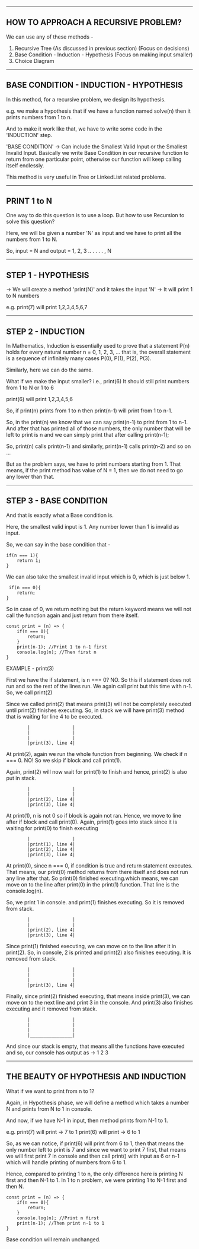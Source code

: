 ------------------------------------
HOW TO APPROACH A RECURSIVE PROBLEM?
------------------------------------

We can use any of these methods - 

1. Recursive Tree (As discussed in previous section) (Focus on decisions)
2. Base Condition - Induction - Hypothesis (Focus on making input smaller)
3. Choice Diagram

---------------------------------------
BASE CONDITION - INDUCTION - HYPOTHESIS
---------------------------------------

In this method, for a recursive problem, we design its hypothesis.

e.g. we make a hypothesis that if we have a function named solve(n) then it prints numbers from 1 to n.

And to make it work like that, we have to write some code in the 'INDUCTION' step.

'BASE CONDITION' -> Can include the Smallest Valid Input or the Smallest Invalid Input. Basically we write Base Condition in our recursive function to return from one particular point, otherwise our function will keep calling itself endlessly.

This method is very useful in Tree or LinkedList related problems.

---------------------------------------
PRINT 1 to N
---------------------------------------

One way to do this question is to use a loop. But how to use Recursion to solve this question?

Here, we will be given a number 'N' as input and we have to print all the numbers from 1 to N.

So, input = N and output = 1, 2, 3 .. . . . . , N

---------------------------------------
STEP 1 - HYPOTHESIS
---------------------------------------

 -> We will create a method 'print(N)' and it takes the input 'N'
 -> It will print 1 to N numbers

e.g. print(7) will print 1,2,3,4,5,6,7

---------------------------------------
STEP 2 - INDUCTION
---------------------------------------

 In Mathematics, Induction is essentially used to prove that a statement P(n) holds for every natural number n = 0, 1, 2, 3, ... that is, the overall statement is a sequence of infinitely many cases P(0), P(1), P(2), P(3).

Similarly, here we can do the same.

What if we make the input smaller? i.e., print(6)
It should still print numbers from 1 to N or 1 to 6

print(6) will print 1,2,3,4,5,6

So, if print(n) prints from 1 to n then print(n-1) will print from 1 to n-1.

So, in the print(n) we know that we can say print(n-1) to print from 1 to n-1. And after that has printed all of those numbers, the only number that will be left to print is n and we can simply print that after calling print(n-1);

So, print(n) calls print(n-1) and similarly, print(n-1) calls print(n-2) and so on ...

But as the problem says, we have to print numbers starting from 1. That means, if the print method has value of N = 1, then we do not need to go any lower than that. 

---------------------------------------
STEP 3 - BASE CONDITION
---------------------------------------

And that is exactly what a Base condition is.

Here, the smallest valid input is 1. Any number lower than 1 is invalid as input. 

So, we can say in the base condition that - 

    if(n === 1){
        return 1;
    }

We can also take the smallest invalid input which is 0, which is just below 1. 

     if(n === 0){
        return;
    }

So in case of 0, we return nothing but the return keyword means we will not call the function again and just return from there itself.


    const print = (n) => {
        if(n === 0){
            return; 
        }
        print(n-1); //Print 1 to n-1 first
        console.log(n); //Then first n
    }


EXAMPLE - print(3)

First we have the if statement, is n === 0? NO. So this if statement does not run and so the rest of the lines run. We again call print but this time with n-1. So, we call print(2)

Since we called print(2) that means print(3) will not be completely executed until print(2) finishes executing. So, in stack we will have print(3) method that is waiting for line 4 to be executed.

            |                |
            |                |
            |                |
            |print(3), line 4|

At print(2), again we run the whole function from beginning. We check if n === 0. NO! So we skip if block and call print(1). 

Again, print(2) will now wait for print(1) to finish and hence, print(2) is also put in stack.

            |                |
            |                |
            |print(2), line 4|
            |print(3), line 4|

At print(1), n is not 0 so if block is again not ran. Hence, we move to line after if block and call print(0). Again, print(1) goes into stack since it is waiting for print(0) to finish executing

            |                |
            |print(1), line 4|
            |print(2), line 4|
            |print(3), line 4|

At print(0), since n === 0, if condition is true and return statement executes. That means, our print(0) method returns from there itself and does not run any line after that. So print(0) finished executing.which means, we can move on to the line after print(0) in the print(1) function. That line is the console.log(n).

So, we print 1 in console. and print(1) finishes executing. So it is removed from stack. 

            |                |
            |                |
            |print(2), line 4|
            |print(3), line 4|
            

Since print(1) finished executing, we can move on to the line after it in print(2). So, in console, 2 is printed and print(2) also finishes executing. It is removed from stack.

            |                |
            |                |
            |                |
            |print(3), line 4|

Finally, since print(2) finished executing, that means inside print(3), we can move on to the next line and print 3 in the console. And print(3) also finishes executing and it removed from stack.

            |                |
            |                |
            |                |
            |________________| 

And since our stack is empty, that means all the functions have executed and so, our console has output as -> 1 2 3

---------------------------------------
THE BEAUTY OF HYPOTHESIS AND INDUCTION
---------------------------------------

What if we want to print from n to 1? 

Again, in Hypothesis phase, we will define a method which takes a number N and prints from N to 1 in console.

And now, if we have N-1 in input, then method prints from N-1 to 1.

e.g. print(7) will print -> 7 to 1
    print(6) will print -> 6 to 1

So, as we can notice, if print(6) will print from 6 to 1, then that means the only number left to print is 7 and since we want to print 7 first, that means we will first print 7  in console and then call print() with input as 6 or n-1 which will handle printing of numbers from 6 to 1.

Hence, compared to printing 1 to n, the only difference here is printing N first and then N-1 to 1. In 1 to n problem, we were printing 1 to N-1 first and then N. 

    const print = (n) => {
        if(n === 0){
            return; 
        }
        console.log(n); //Print n first
        print(n-1); //Then print n-1 to 1
    }

Base condition will remain unchanged.